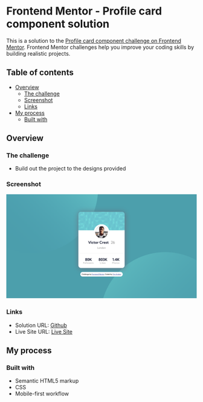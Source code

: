 # Frontend Mentor - Profile card component solution

This is a solution to the [Profile card component challenge on Frontend Mentor](https://www.frontendmentor.io/challenges/profile-card-component-cfArpWshJ). Frontend Mentor challenges help you improve your coding skills by building realistic projects.

## Table of contents

- [Overview](#overview)
  - [The challenge](#the-challenge)
  - [Screenshot](#screenshot)
  - [Links](#links)
- [My process](#my-process)
  - [Built with](#built-with)

## Overview

### The challenge

- Build out the project to the designs provided

### Screenshot

![](./design/desktop-result.png)

### Links

- Solution URL: [Github](https://github.com/timavidon/Profile-card-component)
- Live Site URL: [Live Site](https://timavidon.github.io/Profile-card-component/)

## My process

### Built with

- Semantic HTML5 markup
- CSS
- Mobile-first workflow
